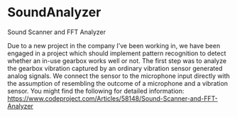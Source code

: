 # SoundAnalyzer

Sound Scanner and FFT Analyzer

Due to a new project in the company I’ve been working in, we have been engaged in a project which should implement pattern recognition to detect whether an in-use gearbox works well or not. The first step was to analyze the gearbox vibration captured by an ordinary vibration sensor generated analog signals. We connect the sensor to the microphone input directly with the assumption of resembling the outcome of a microphone and a vibration sensor.
You might find the following for detailed information:
https://www.codeproject.com/Articles/58148/Sound-Scanner-and-FFT-Analyzer
